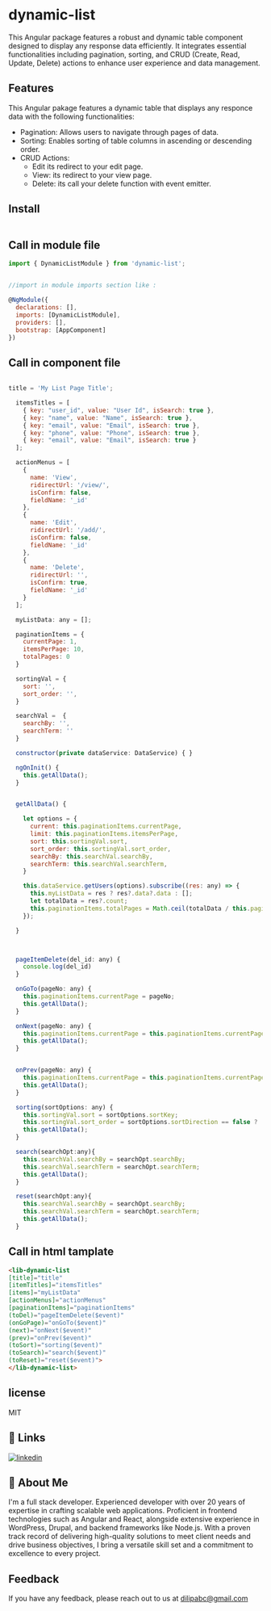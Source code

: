 # dynamic-list

This Angular package features a robust and dynamic table component designed to display any response data efficiently. It integrates essential functionalities including pagination, sorting, and CRUD (Create, Read, Update, Delete) actions to enhance user experience and data management.


## Features

This Angular pakage features a dynamic table that displays any responce data with the following functionalities:

- Pagination: Allows users to navigate through pages of data.
- Sorting: Enables sorting of table columns in ascending or descending order.
- CRUD Actions:
   - Edit its redirect to your edit page.
   - View: its redirect to your view page.
   - Delete: its call your delete function with event emitter.


## Install

```

```

## Call in module file

```js
import { DynamicListModule } from 'dynamic-list';


//import in module imports section like :

@NgModule({
  declarations: [],
  imports: [DynamicListModule],
  providers: [],
  bootstrap: [AppComponent]
})


```

## Call in component file

```js

title = 'My List Page Title';

  itemsTitles = [
    { key: "user_id", value: "User Id", isSearch: true },
    { key: "name", value: "Name", isSearch: true },
    { key: "email", value: "Email", isSearch: true },
    { key: "phone", value: "Phone", isSearch: true },
    { key: "email", value: "Email", isSearch: true }
  ];

  actionMenus = [
    {
      name: 'View',
      ridirectUrl: '/view/',
      isConfirm: false,
      fieldName: '_id'
    },
    {
      name: 'Edit',
      ridirectUrl: '/add/',
      isConfirm: false,
      fieldName: '_id'
    },
    {
      name: 'Delete',
      ridirectUrl: '',
      isConfirm: true,
      fieldName: '_id'
    }
  ];

  myListData: any = [];

  paginationItems = {
    currentPage: 1,
    itemsPerPage: 10,
    totalPages: 0
  }

  sortingVal = {
    sort: '',
    sort_order: '',
  }

  searchVal =  {
    searchBy: '',
    searchTerm: ''
  }

  constructor(private dataService: DataService) { }

  ngOnInit() {
    this.getAllData();
  }


  getAllData() {

    let options = {
      current: this.paginationItems.currentPage,
      limit: this.paginationItems.itemsPerPage,
      sort: this.sortingVal.sort,
      sort_order: this.sortingVal.sort_order,
      searchBy: this.searchVal.searchBy,
      searchTerm: this.searchVal.searchTerm,
    }

    this.dataService.getUsers(options).subscribe((res: any) => {
      this.myListData = res ? res?.data?.data : [];      
      let totalData = res?.count;
      this.paginationItems.totalPages = Math.ceil(totalData / this.paginationItems.itemsPerPage);
    });

  }



  pageItemDelete(del_id: any) {
    console.log(del_id)
  }

  onGoTo(pageNo: any) {
    this.paginationItems.currentPage = pageNo;
    this.getAllData();
  }

  onNext(pageNo: any) {
    this.paginationItems.currentPage = this.paginationItems.currentPage + 1;
    this.getAllData();
  }


  onPrev(pageNo: any) {
    this.paginationItems.currentPage = this.paginationItems.currentPage - 1;
    this.getAllData();
  }

  sorting(sortOptions: any) {
    this.sortingVal.sort = sortOptions.sortKey;
    this.sortingVal.sort_order = sortOptions.sortDirection == false ? 'asc' : 'desc';
    this.getAllData();
  }

  search(searchOpt:any){
    this.searchVal.searchBy = searchOpt.searchBy;
    this.searchVal.searchTerm = searchOpt.searchTerm;    
    this.getAllData();
  }

  reset(searchOpt:any){
    this.searchVal.searchBy = searchOpt.searchBy;
    this.searchVal.searchTerm = searchOpt.searchTerm;    
    this.getAllData();
  }


```

## Call in html tamplate

```html
<lib-dynamic-list 
[title]="title" 
[itemTitles]="itemsTitles" 
[items]="myListData" 
[actionMenus]="actionMenus" 
[paginationItems]="paginationItems" 
(toDel)="pageItemDelete($event)" 
(onGoPage)="onGoTo($event)"
(next)="onNext($event)" 
(prev)="onPrev($event)" 
(toSort)="sorting($event)" 
(toSearch)="search($event)" 
(toReset)="reset($event)">
</lib-dynamic-list>
```


## license
MIT

## 🔗 Links
[![linkedin](https://img.shields.io/badge/linkedin-0A66C2?style=for-the-badge&logo=linkedin&logoColor=white)](https://www.linkedin.com/posts/dilip-shaw-2740769_dilipabcnodeframe1-activity-6576729679556853760-JiaP)


## 🚀 About Me
I'm a full stack developer. Experienced developer with over 20 years of expertise in crafting scalable web applications. Proficient in frontend technologies such as Angular and React, alongside extensive experience in WordPress, Drupal, and backend frameworks like Node.js. With a proven track record of delivering high-quality solutions to meet client needs and drive business objectives, I bring a versatile skill set and a commitment to excellence to every project.


## Feedback

If you have any feedback, please reach out to us at dilipabc@gmail.com
